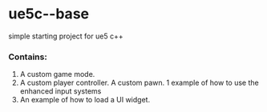# ue5c--base
 simple starting project for ue5 c++


### Contains:
1. A custom game mode.
2. A custom player controller.
 A custom pawn.
 1 example of how to use the enhanced input systems
4. An example of how to load a UI widget.



